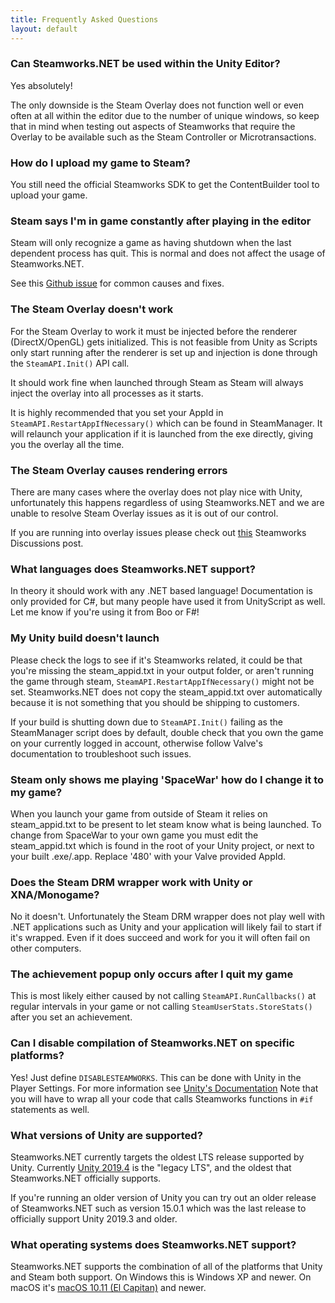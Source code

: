 ```yaml
---
title: Frequently Asked Questions
layout: default
---
```

### Can Steamworks.NET be used within the Unity Editor?

Yes absolutely!

The only downside is the Steam Overlay does not function well or even often at all within the editor due to the number of unique windows, so keep that in mind when testing out aspects of Steamworks that require the Overlay to be available such as the Steam Controller or Microtransactions.

### How do I upload my game to Steam?

You still need the official Steamworks SDK to get the ContentBuilder tool to upload your game.

### Steam says I'm in game constantly after playing in the editor

Steam will only recognize a game as having shutdown when the last dependent process has quit. This is normal and does not affect the usage of Steamworks.NET.

See this [Github issue](https://github.com/rlabrecque/Steamworks.NET/issues/13) for common causes and fixes.

### The Steam Overlay doesn't work

For the Steam Overlay to work it must be injected before the renderer (DirectX/OpenGL) gets initialized. This is not feasible from Unity as Scripts only start running after the renderer is set up and injection is done through the `SteamAPI.Init()` API call.

It should work fine when launched through Steam as Steam will always inject the overlay into all processes as it starts.

It is highly recommended that you set your AppId in `SteamAPI.RestartAppIfNecessary()` which can be found in SteamManager. It will relaunch your application if it is launched from the exe directly, giving you the overlay all the time.

### The Steam Overlay causes rendering errors

There are many cases where the overlay does not play nice with Unity, unfortunately this happens regardless of using Steamworks.NET and we are unable to resolve Steam Overlay issues as it is out of our control.

If you are running into overlay issues please check out [this](http://steamcommunity.com/groups/steamworks/discussions/0/540744936523837631/) Steamworks Discussions post.

### What languages does Steamworks.NET support?

In theory it should work with any .NET based language! Documentation is only provided for C#, but many people have used it from UnityScript as well. Let me know if you're using it from Boo or F#!

### My Unity build doesn't launch

Please check the logs to see if it's Steamworks related, it could be that you're missing the steam_appid.txt in your output folder, or aren't running the game through steam, `SteamAPI.RestartAppIfNecessary()` might not be set. Steamworks.NET does not copy the steam_appid.txt over automatically because it is not something that you should be shipping to customers.

If your build is shutting down due to `SteamAPI.Init()` failing as the SteamManager script does by default, double check that you own the game on your currently logged in account, otherwise follow Valve's documentation to troubleshoot such issues.

### Steam only shows me playing 'SpaceWar' how do I change it to my game?

When you launch your game from outside of Steam it relies on steam_appid.txt to be present to let steam know what is being launched. To change from SpaceWar to your own game you must edit the steam_appid.txt which is found in the root of your Unity project, or next to your built .exe/.app. Replace '480' with your Valve provided AppId.

### Does the Steam DRM wrapper work with Unity or XNA/Monogame?

No it doesn't. Unfortunately the Steam DRM wrapper does not play well with .NET applications such as Unity and your application will likely fail to start if it's wrapped. Even if it does succeed and work for you it will often fail on other computers.

### The achievement popup only occurs after I quit my game

This is most likely either caused by not calling `SteamAPI.RunCallbacks()` at regular intervals in your game or not calling `SteamUserStats.StoreStats()` after you set an achievement.

### Can I disable compilation of Steamworks.NET on specific platforms?

Yes! Just define `DISABLESTEAMWORKS`. This can be done with Unity in the Player Settings. For more information see [Unity's Documentation](https://docs.unity3d.com/Manual/PlatformDependentCompilation.html)
Note that you will have to wrap all your code that calls Steamworks functions in `#if` statements as well.

### What versions of Unity are supported?

Steamworks.NET currently targets the oldest LTS release supported by Unity. Currently [Unity 2019.4](https://unity3d.com/unity/qa/lts-releases) is the "legacy LTS", and the oldest that Steamworks.NET officially supports.

If you're running an older version of Unity you can try out an older release of Steamworks.NET such as version 15.0.1 which was the last release to officially support Unity 2019.3 and older.

### What operating systems does Steamworks.NET support?

Steamworks.NET supports the combination of all of the platforms that Unity and Steam both support. On Windows this is Windows XP and newer. On macOS it's [macOS 10.11 (El Capitan)](https://support.steampowered.com/kb_article.php?ref=5953-QTIO-1764) and newer.
